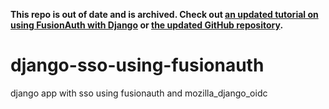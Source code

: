 **This repo is out of date and is archived. Check out [an updated tutorial on using FusionAuth with Django](https://fusionauth.io/docs/quickstarts/quickstart-python-django-web) or [the updated GitHub repository](https://github.com/FusionAuth/fusionauth-quickstart-python-django-web).**


# django-sso-using-fusionauth
django app with sso using fusionauth and mozilla_django_oidc
